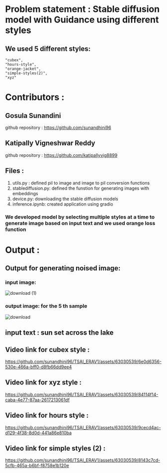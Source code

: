 # Problem statement : Stable diffusion model with Guidance using different styles

## We used 5 different styles:     
    "cubex",
    "hours-style",
    "orange-jacket",
    "simple-styles(2)",
    "xyz"

#  Contributors :

## Gosula Sunandini 
github repository : https://github.com/sunandhini96
## Katipally Vigneshwar Reddy
github repository : https://github.com/katipallyvig8899

## Files :

1. utils.py : defined pil to image and image to pil conversion functions
2. stablediffusion.py: defined the funstion for generating images with embeddings
3. device.py: downloading the stable diffusion models
4. inference.ipynb: created application using gradio

### We developed model by selecting multiple styles at a time to generate image based on input text and we used orange loss function

# Output : 

## Output for generating noised image:

### input image:
![download (1)](https://github.com/sunandhini96/TSAI_ERAV1/assets/63030539/51fa8789-881c-4495-858f-2334a7937769)

### output image: for the 5 th sample
![download](https://github.com/sunandhini96/TSAI_ERAV1/assets/63030539/57a43224-e396-4623-aa20-0901d7e87be3)


## input text : sun set across the lake

## Video link for cubex style : 

https://github.com/sunandhini96/TSAI_ERAV1/assets/63030539/6e0d6356-530e-466a-bff0-d8fb66dd9ee4

## Video link for xyz style : 

https://github.com/sunandhini96/TSAI_ERAV1/assets/63030539/84114f14-caba-4e77-87aa-2617213061df

## Video link for hours style : 

https://github.com/sunandhini96/TSAI_ERAV1/assets/63030539/9cecd4ac-d129-4f38-8d0d-441a86e810ba

## Video link for simple styles (2) : 

https://github.com/sunandhini96/TSAI_ERAV1/assets/63030539/8143c7cd-5cfb-465a-b6bf-f8758e1b120e


